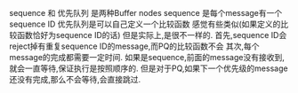 
sequence 和 优先队列 是两种Buffer nodes
sequence 是每个message有一个sequence ID
优先队列是可以自己定义一个比较函数
感觉有些类似(如果定义的比较函数恰好为sequence ID的话)
但是实际上,是很不一样的.
首先,sequence ID会reject掉有重复sequence ID的message,而PQ的比较函数不会
其次,每个message的完成都需要一定时间.
如果是sequence,前面的message没有接收到,就会一直等待,保证执行是按照顺序的.
但是对于PQ,如果下一个优先级的message还没有完成,那么不会等待,会直接跳过.

